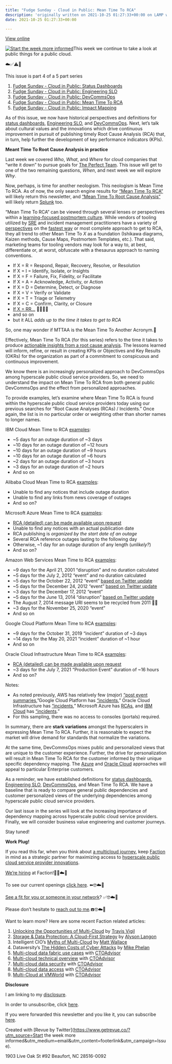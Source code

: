 ```yaml
---
title: "Fudge Sunday - Cloud in Public: Mean Time To RCA"
description: 'originally written on 2021-10-25 01:27:33+00:00 on LAMP with vi, WordPress, Jekyll, Gatsby Cloud, Netlify, Revue, Substack, or Buttondown'
date: 2021-10-25 01:27:33+00:00

---
```


[View online](https://sunday.fudge.org/issues/fudge-sunday-cloud-in-public-mean-time-to-rca-815545?utm_campaign=Issue&utm_content=view_in_browser&utm_medium=email&utm_source=Start+the+week+more+informed)

[![Start the week more informed](https://bucketeer-e05bbc84-baa3-437e-9518-adb32be77984.s3.amazonaws.com/public/images/d93a2ee4-3ae3-4b21-8b25-7d3893cc4cad_1200x115.png "Start the week more informed")](https://substackcdn.com/image/fetch/f_auto,q_auto:good,fl_progressive:steep/https%3A%2F%2Fbucketeer-e05bbc84-baa3-437e-9518-adb32be77984.s3.amazonaws.com%2Fpublic%2Fimages%2Fd93a2ee4-3ae3-4b21-8b25-7d3893cc4cad_1200x115.png)This week we continue to take a look at public things for a public cloud.

☁️✅⚠️🛑

This issue is part 4 of a 5 part series

1. [Fudge Sunday - Cloud in Public: Status Dashboards](https://sunday.fudge.org/issues/fudge-sunday-cloud-in-public-status-dashboards-783150?utm_campaign=Fudge%20Sunday&utm_medium=email&utm_source=Revue%20newsletter)
2. [Fudge Sunday - Cloud in Public: Engineering SLO](https://sunday.fudge.org/archive/794553?utm_campaign=Fudge%20Sunday&utm_medium=email&utm_source=Revue%20newsletter)
3. [Fudge Sunday - Cloud in Public: DevCommsOps](https://sunday.fudge.org/issues/fudge-sunday-cloud-in-public-devcommsops-805563?utm_campaign=Fudge%20Sunday&utm_medium=email&utm_source=Revue%20newsletter)
4. [Fudge Sunday - Cloud in Public: Mean Time To RCA](https://sunday.fudge.org/archive/815545?utm_campaign=Start%20the%20week%20more%20informed&utm_medium=email&utm_source=Revue%20newsletter)
5. [Fudge Sunday - Cloud in Public: Impact Mapping](https://sunday.fudge.org/issues/fudge-sunday-cloud-in-public-impact-mapping-826383?utm_campaign=Start%20the%20week%20more%20informed&utm_medium=email&utm_source=Revue%20newsletter)

As of this issue, we now have historical perspectives and definitions for [status dashboards](https://sunday.fudge.org/issues/fudge-sunday-cloud-in-public-status-dashboards-783150?utm_campaign=Fudge%20Sunday&utm_medium=email&utm_source=Revue%20newsletter), [Engineering SLO](https://sunday.fudge.org/archive/794553?utm_campaign=Fudge%20Sunday&utm_medium=email&utm_source=Revue%20newsletter), and [DevCommsOps](https://sunday.fudge.org/issues/fudge-sunday-cloud-in-public-devcommsops-805563?utm_campaign=Start%20the%20week%20more%20informed&utm_medium=email&utm_source=Revue%20newsletter). Next, let’s talk about cultural values and the innovations which drive continuous improvement in pursuit of publishing timely Root Cause Analysis (RCA) that, in turn, help further the development of key performance indicators (KPIs).

 **Meant Time To Root Cause Analysis in practice**

Last week we covered *Who*, *What*, and *Where* for cloud companies that “write it down” to pursue goals for [The Perfect Team](https://fudge.org/the-perfect-team/?utm_campaign=Fudge%20Sunday&utm_medium=email&utm_source=Revue%20newsletter). This issue will get to one of the two remaining questions, *When*, and next week we will explore *Why*.

Now, perhaps, is time for another neologism. This neologism is Mean Time To RCA. As of now, the only search engine results for [“Mean Time To RCA”](https://www.google.com/search?q=%22Mean%20Time%20To%20RCA%22&utm_campaign=Start%20the%20week%20more%20informed&utm_medium=email&utm_source=Revue%20newsletter) will likely return this newsletter, and [“Mean Time To Root Cause Analysis”](https://www.google.com/search?q=%22Mean%20Time%20To%20Root%20Cause%20Analysis%22&utm_campaign=Start%20the%20week%20more%20informed&utm_medium=email&utm_source=Revue%20newsletter) will likely return [Splunk](https://lantern.splunk.com/IT_Use_Case_Guidance/Infrastructure_Performance_Monitoring/Virtualization_Monitoring/Monitoring_VMware_virtualization_infrastructure?utm_campaign=Start%20the%20week%20more%20informed&utm_medium=email&utm_source=Revue%20newsletter) too.

“Mean Time To RCA” can be viewed through several lenses or perspectives within a [learning-focused postmortem culture](https://sre.google/sre-book/postmortem-culture/?utm_campaign=Start%20the%20week%20more%20informed&utm_medium=email&utm_source=Revue%20newsletter). While vendors of tooling utilized by [SRE](https://sre.google/resources/?utm_campaign=Start%20the%20week%20more%20informed&utm_medium=email&utm_source=Revue%20newsletter) and incident management practitioners have a variety of [perspectives](https://communities.sas.com/t5/SAS-Global-Forum-Proceedings/Improving-Mean-Time-to-Resolution-and-Root-Cause-Analysis-for/ta-p/726299?utm_campaign=Start%20the%20week%20more%20informed&utm_medium=email&utm_source=Revue%20newsletter) on the [fastest way](https://www.oreilly.com/content/taming-chaos-preparing-for-your-next-incident/?utm_campaign=Start%20the%20week%20more%20informed&utm_medium=email&utm_source=Revue%20newsletter) or most complete approach to get to RCA, they all trend to other Mean Time To *X* as a foundation (Ishikawa diagrams, Kaizen methods, Cause Maps, Postmortem Templates, etc.). That said, marketing teams for tooling vendors may look for a way to, at best, differentiate or, at worst, obfuscate with a thesaurus approach to naming conventions.

* If X = R = Respond, Repair, Recovery, Resolve, or Resolution
* If X = I = Identify, Isolate, or Insights
* If X = F = Failure, Fix, Fidelity, or Facilitate
* If X = A = Acknowledge, Activity, or Action
* If X = D = Determine, Detect, or Diagnose
* If X = V = Verify or Validate
* If X = T = Triage or Telemetry
* If X = C = Confirm, Clarity, or Closure
* [If X = RR…](https://sre.google/mobaa/methods/?utm_campaign=Start%20the%20week%20more%20informed&utm_medium=email&utm_source=Revue%20newsletter) 🤣🤣🤣🤣
* and so on
* but it ALL *adds up to the time it takes to get to RCA*

So, one may wonder if MTTAA is the Mean Time To Another Acronym.🤔

Effectively, Mean Time To RCA (for this series) refers to the time it takes to produce [actionable insights from a root cause analysis](https://sre.google/sre-book/example-postmortem/?utm_campaign=Start%20the%20week%20more%20informed&utm_medium=email&utm_source=Revue%20newsletter). The lessons learned will inform, refine, or result in creating KPIs or Objectives and Key Results (OKRs) for the organization as part of a commitment to conspicuous and continuous improvement.

We know there is an increasingly personalized approach to DevCommsOps among hyperscale public cloud service providers. So, we need to understand the impact on Mean Time To RCA from both general public DevCommsOps and the effect from personalized approaches.

To provide examples, let’s examine where Mean Time To RCA is found within the hyperscale public cloud service providers today using our previous searches for “Root Cause Analyses (RCAs) / Incidents.” Once again, the list is in no particular order or weighting other than shorter names to longer names.

IBM Cloud Mean Time to RCA [examples](https://cloud.ibm.com/status/incident-reports?utm_campaign=Fudge%20Sunday&utm_medium=email&utm_source=Revue%20newsletter):

* ~5 days for an outage duration of ~3 days
* ~10 days for an outage duration of ~12 hours
* ~10 days for an outage duration of ~9 hours
* ~10 days for an outage duration of ~6 hours
* ~2 days for an outage duration of ~3 hours
* ~3 days for an outage duration of ~2 hours
* And so on

Alibaba Cloud Mean Time to RCA [examples](https://www.alibabacloud.com/notice?utm_campaign=Fudge%20Sunday&utm_medium=email&utm_source=Revue%20newsletter):

* Unable to find any notices that include outage duration
* Unable to find any links from news coverage of outages
* And so on?

Microsoft Azure Mean Time to RCA [examples](https://status.azure.com/en-us/status/history/?utm_campaign=Fudge%20Sunday&utm_medium=email&utm_source=Revue%20newsletter):

* [RCA (detailed) can be made available upon request](https://azure.microsoft.com/en-us/blog/get-an-official-service-issue-root-cause-analysis-with-azure-service-health/?utm_campaign=Start%20the%20week%20more%20informed&utm_medium=email&utm_source=Revue%20newsletter)
* Unable to find any notices with an actual publication date
* RCA publishing is *organized by the start date of an outage*
* Several RCA reference outages lasting to the following day
* Otherwise, ~1 day for an outage duration of any length (*unlikely?*)
* And so on?

Amazon Web Services Mean Time to RCA [examples](https://aws.amazon.com/premiumsupport/technology/pes/?utm_campaign=Fudge%20Sunday&utm_medium=email&utm_source=Revue%20newsletter):

* ~9 days for the April 21, 2001 “disruption” and no duration calculated
* ~5 days for the July 2, 2012 “event” and no duration calculated
* ~5 days for the October 22, 2012 “event” [based on Twitter update](https://twitter.com/jeffbarr/status/262031699033063424?utm_campaign=Start%20the%20week%20more%20informed&utm_medium=email&utm_source=Revue%20newsletter)
* ~5 days for the December 24, 2012 “event” [based on Twitter update](https://twitter.com/fzeisler/status/285253174837792770?utm_campaign=Start%20the%20week%20more%20informed&utm_medium=email&utm_source=Revue%20newsletter)
* ~3 days for the December 17, 2012 “event”
* ~5 days for the June 13, 2014 “disruption” [based on Twitter update](https://twitter.com/m3thos/status/81828759845609472?s=20&utm_campaign=Start%20the%20week%20more%20informed&utm_medium=email&utm_source=Revue%20newsletter)
* The August 7, 2014 message URI seems to be recycled from 2011 🤷‍♂️
* ~3 days for the November 25, 2020 “event”
* And so on

Google Cloud Platform Mean Time to RCA [examples](https://status.cloud.google.com/summary?utm_campaign=Fudge%20Sunday&utm_medium=email&utm_source=Revue%20newsletter):

* ~9 days for the October 31, 2019 “incident” duration of ~3 days
* ~14 days for the May 20, 2021 “incident” duration of ~1 hour
* And so on

Oracle Cloud Infrastructure Mean Time to RCA [examples](https://ocistatus.oraclecloud.com/history?utm_campaign=Fudge%20Sunday&utm_medium=email&utm_source=Revue%20newsletter):

* [RCA (detailed) can be made available upon request](https://blogs.oracle.com/proactivesupportepm/post/how-to-get-a-root-cause-analysis-of-unplanned-outages-in-enterprise-performance-management-epm-cloud?utm_campaign=Start%20the%20week%20more%20informed&utm_medium=email&utm_source=Revue%20newsletter)
* ~3 days for the July 7, 2021 “Production Event” duration of ~16 hours
* And so on?

Notes:

* As noted previously, AWS has relatively few (*major*) [“post event summaries](https://aws.amazon.com/premiumsupport/technology/pes/?utm_campaign=Fudge%20Sunday&utm_medium=email&utm_source=Revue%20newsletter),”Google Cloud Platform has [“incidents](https://status.cloud.google.com/summary?utm_campaign=Fudge%20Sunday&utm_medium=email&utm_source=Revue%20newsletter),” Oracle Cloud Infrastructure has [“incidents](https://ocistatus.oraclecloud.com/history?utm_campaign=Fudge%20Sunday&utm_medium=email&utm_source=Revue%20newsletter),” Microsoft Azure has [RCAs](https://status.azure.com/en-us/status/history/?utm_campaign=Fudge%20Sunday&utm_medium=email&utm_source=Revue%20newsletter), and [IBM Cloud](https://cloud.ibm.com/status/incident-reports?utm_campaign=Fudge%20Sunday&utm_medium=email&utm_source=Revue%20newsletter) has [“incidents](https://cloud.ibm.com/status/incident-reports?utm_campaign=Fudge%20Sunday&utm_medium=email&utm_source=Revue%20newsletter).”
* For this sampling, there was no access to consoles (portals) required.

In summary, there are **stark variations** amongst the hyperscalers in expressing Mean Time To RCA. Further, it is reasonable to expect the market will drive demand for standards that normalize the variations.

At the same time, DevCommsOps mixes public and personalized views that are unique to the customer experience. Further, the drive for personalization will result in Mean Time To RCA for the customer informed by their unique specific dependency mapping. The [Azure](https://azure.microsoft.com/en-us/blog/get-an-official-service-issue-root-cause-analysis-with-azure-service-health/?utm_campaign=Start%20the%20week%20more%20informed&utm_medium=email&utm_source=Revue%20newsletter) and [Oracle Cloud](https://blogs.oracle.com/proactivesupportepm/post/how-to-get-a-root-cause-analysis-of-unplanned-outages-in-enterprise-performance-management-epm-cloud?utm_campaign=Start%20the%20week%20more%20informed&utm_medium=email&utm_source=Revue%20newsletter) approaches will appeal to particular Enterprise customers.

As a reminder, we have established definitions for [status dashboards](https://sunday.fudge.org/issues/fudge-sunday-cloud-in-public-status-dashboards-783150?utm_campaign=Fudge%20Sunday&utm_medium=email&utm_source=Revue%20newsletter), [Engineering SLO](https://sunday.fudge.org/archive/794553?utm_campaign=Fudge%20Sunday&utm_medium=email&utm_source=Revue%20newsletter), [DevCommsOps](https://sunday.fudge.org/issues/fudge-sunday-cloud-in-public-devcommsops-805563?utm_campaign=Start%20the%20week%20more%20informed&utm_medium=email&utm_source=Revue%20newsletter), and Mean Time To RCA. We have a baseline that is ready to compare general public dependencies and customer personalized views of the underlying dependencies among hyperscale public cloud service providers.

Our last issue in the series will look at the increasing importance of dependency mapping across hyperscale public cloud service providers. Finally, we will consider business value engineering and customer journeys.

Stay tuned!

 **Work Plug!**

If you read this far, when you think about [a multicloud journey](https://www.factioninc.com/solutions/multi-cloud-data-services/?utm_campaign=Fudge%20Sunday&utm_medium=email&utm_source=Revue%20newsletter), keep [Faction](https://www.factioninc.com/solutions/multi-cloud-data-services/?utm_campaign=Fudge%20Sunday&utm_medium=email&utm_source=Revue%20newsletter) in mind as a strategic partner for maximizing access to [hyperscale public cloud service provider innovations](https://www.factioninc.com/solutions/multi-cloud-data-services/?utm_campaign=Fudge%20Sunday&utm_medium=email&utm_source=Revue%20newsletter).

[We’re hiring](https://grnh.se/66f4d22d4us?utm_campaign=Start%20the%20week%20more%20informed&utm_medium=email&utm_source=Revue%20newsletter) at Faction!🎉🤓☁️🚀

To see our current openings [click here](https://grnh.se/66f4d22d4us?utm_campaign=Start%20the%20week%20more%20informed&utm_medium=email&utm_source=Revue%20newsletter). ⬅️🤓☁️🚀

[See a fit for you or someone in your network](https://grnh.se/66f4d22d4us?utm_campaign=Start%20the%20week%20more%20informed&utm_medium=email&utm_source=Revue%20newsletter)? ✅🤓☁️🚀

Please don’t hesitate to [reach out to me](https://jaycuthrell.com/contact/?utm_campaign=Start%20the%20week%20more%20informed&utm_medium=email&utm_source=Revue%20newsletter).☎️🤓☁️🚀

Want to learn more? Here are some recent Faction related articles:

1. [Unlocking the Opportunities of Multi-Cloud](https://www.delltechnologies.com/en-us/blog/unlocking-the-opportunities-of-multi-cloud/?utm_campaign=Start%20the%20week%20more%20informed&utm_medium=email&utm_source=Revue%20newsletter) by [Travis Vigil](https://www.delltechnologies.com/en-us/blog/authors/travis-vigil/?utm_campaign=Start%20the%20week%20more%20informed&utm_medium=email&utm_source=Revue%20newsletter)
2. [Storage & Data Protection: A Cloud-First Strategy](https://www.delltechnologies.com/en-us/blog/storage-and-data-protection-for-your-cloud-first-strategy/?utm_campaign=Start%20the%20week%20more%20informed&utm_medium=email&utm_source=Revue%20newsletter) by [Alyson Langon](https://www.delltechnologies.com/en-us/blog/authors/alyson-langon/?utm_campaign=Start%20the%20week%20more%20informed&utm_medium=email&utm_source=Revue%20newsletter)
3. Intelligent CIO’s [Myths of Multi-Cloud](https://www.intelligentcio.com/north-america/2021/10/07/myths-of-multi-cloud-whats-standing-in-the-way-of-a-streamlined-approach/?utm_campaign=Fudge%20Sunday&utm_medium=email&utm_source=Revue%20newsletter) by [Matt Wallace](https://twitter.com/mattwallace?utm_campaign=Start%20the%20week%20more%20informed&utm_medium=email&utm_source=Revue%20newsletter)
4. Dataversity’s [The Hidden Costs of Cyber Attacks](https://www.dataversity.net/the-hidden-costs-of-cyberattacks/?utm_campaign=Fudge%20Sunday&utm_medium=email&utm_source=Revue%20newsletter) by [Mike Phelan](https://www.linkedin.com/in/mikephelan-1912/?utm_campaign=Start%20the%20week%20more%20informed&utm_medium=email&utm_source=Revue%20newsletter)
5. [Multi-cloud data fabric use cases](https://thectoadvisor.com/multicloud-data-fabric-use-cases-with-faction/?utm_campaign=Fudge%20Sunday&utm_medium=email&utm_source=Revue%20newsletter) with [CTOAdvisor](https://thectoadvisor.com/?utm_campaign=Fudge%20Sunday&utm_medium=email&utm_source=Revue%20newsletter)
6. [Multi-cloud technical overview](https://thectoadvisor.com/faction-multicloud-technical-overview-interview-with-matt-wallace/?utm_campaign=Fudge%20Sunday&utm_medium=email&utm_source=Revue%20newsletter) with [CTOAdvisor](https://thectoadvisor.com/?utm_campaign=Fudge%20Sunday&utm_medium=email&utm_source=Revue%20newsletter)
7. [Multi-cloud data security](https://thectoadvisor.com/multi-cloud-data-security-dell-technologies-and-faction/?utm_campaign=Fudge%20Sunday&utm_medium=email&utm_source=Revue%20newsletter) with [CTOAdvisor](https://thectoadvisor.com/?utm_campaign=Fudge%20Sunday&utm_medium=email&utm_source=Revue%20newsletter)
8. [Multi-cloud data access](https://thectoadvisor.com/using-dell-powerscale-for-multi-cloud-data-access/?utm_campaign=Fudge%20Sunday&utm_medium=email&utm_source=Revue%20newsletter) with [CTOAdvisor](https://thectoadvisor.com/?utm_campaign=Fudge%20Sunday&utm_medium=email&utm_source=Revue%20newsletter)
9. [Multi-Cloud at VMWorld](https://www.linkedin.com/posts/kltownsend_multicloud-vmworld-activity-6851248635166957568-oEkR/?utm_campaign=Fudge%20Sunday&utm_medium=email&utm_source=Revue%20newsletter) with [CTOAdvisor](https://thectoadvisor.com/?utm_campaign=Fudge%20Sunday&utm_medium=email&utm_source=Revue%20newsletter)

 **Disclosure**

I am linking to my [disclosure](https://jaycuthrell.com/disclosure/?utm_campaign=Fudge%20Sunday&utm_medium=email&utm_source=Revue%20newsletter).

In order to unsubscribe, click [here](#).

If you were forwarded this newsletter and you like it, you can subscribe [here](https://sunday.fudge.org/?utm_campaign=Issue&utm_content=forwarded&utm_medium=email&utm_source=Start+the+week+more+informed).

Created with [Revue by Twitter](https://www.getrevue.co/?utm_source=Start the week more informed&utm_medium=email&utm_content=footerlink&utm_campaign=Issue).

1903 Live Oak St #92 Beaufort, NC 28516-0092

